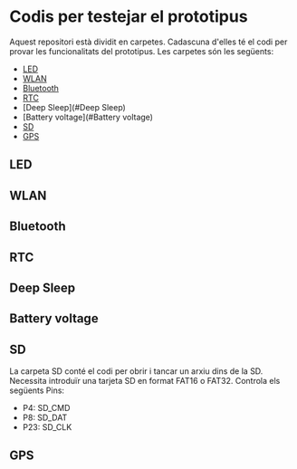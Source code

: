 # Codis per testejar el prototipus

Aquest repositori està dividit en carpetes. Cadascuna d'elles té el codi per provar les funcionalitats del prototipus. Les carpetes són les següents:

* [LED](#LED)
* [WLAN](#WLAN)
* [Bluetooth](#Bluetooth)
* [RTC](#RTC)
* [Deep Sleep](#Deep Sleep)
* [Battery voltage](#Battery voltage)
* [SD](#SD)
* [GPS](#GPS)

## LED

## WLAN

## Bluetooth

## RTC

## Deep Sleep

## Battery voltage

## SD
La carpeta SD conté el codi per obrir i tancar un arxiu dins de la SD. Necessita introduïr una tarjeta SD en format FAT16 o FAT32. Controla els següents Pins:
- P4: SD_CMD
- P8: SD_DAT
- P23: SD_CLK

## GPS
